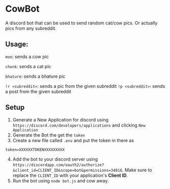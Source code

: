 # CowBot

A discord bot that can be used to send random cat/cow pics.
Or actually pics from any subreddit.

## Usage:

`moo`: sends a cow pic

`chonk`: sends a cat pic

`bhature`: sends a bhature pic

`!r <subreddit>`: sends a pic from the given subreddit
`!p <subreddit>`: sends a post from the given subreddit

## Setup

1. Generate a New Application for discord using `https://discord.com/developers/applications` and clicking `New Application`
2. Generate the Bot the get the `token`
3. Create a new file called `.env` and put the token in there as

```env
token=XXXXXXTOKENXXXXXXXXX
```

4. Add the bot to your discord server using `https://discordapp.com/oauth2/authorize?&client_id=CLIENT_ID&scope=bot&permissions=34816`. Make sure to replace the `CLIENT_ID` with your application's **Client ID**.
5. Run the bot using `node bot.js` and cow away.
